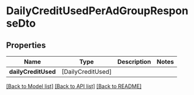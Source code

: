 # DailyCreditUsedPerAdGroupResponseDto

## Properties
Name | Type | Description | Notes
------------ | ------------- | ------------- | -------------
**dailyCreditUsed** | [DailyCreditUsed] |  | 

[[Back to Model list]](../README.md#documentation-for-models) [[Back to API list]](../README.md#documentation-for-api-endpoints) [[Back to README]](../README.md)


